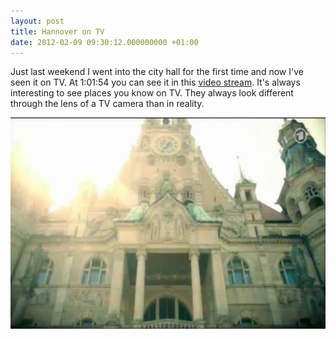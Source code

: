 ```yaml
---
layout: post
title: Hannover on TV
date: 2012-02-09 09:30:12.000000000 +01:00
---
```

Just last weekend I went into the city hall for the first time and now I've seen it on TV. At 1:01:54 you can see it in this <a href="http://www.mediathek.daserste.de/sendungen_a-z/1933898_fernsehfilme-im-ersten/9451550_der-mann-der-alles-kann" title="ARD TV movie">video stream</a>. It's always interesting to see places you know on TV. They always look different through the lens of a TV camera than in reality.

<a href="http://www.mediathek.daserste.de/sendungen_a-z/1933898_fernsehfilme-im-ersten/9451550_der-mann-der-alles-kann"><img src="/images/hannover_rathaus.jpg" alt="" title="Rathaus von Hannover" width="600" height="338" class="alignnone size-full wp-image-323" /></a>